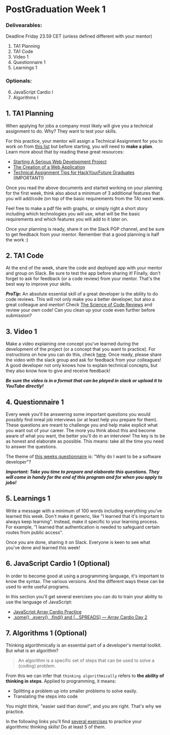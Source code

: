 # PostGraduation Week 1

### Delivearables: 
Deadline Friday 23.59 CET (unless defined different with your mentor)

1. TA1 Planning
2. TA1 Code
3. Video 1
4. Questionnaire 1
5. Learnings 1

### Optionals:
6. JavaScript Cardio I
7. Algorithms I

## 1. TA1 Planning

When applying for jobs a company most likely will give you a technical assignment to do. Why? They want to test your skills.

For this practice, your mentor will assign a Technical Assignment for you to work on from [this list](./../technical-assignments/w1-w2) but before starting, you will need to **make a plan**. Learn more about that by reading these great resources:

- [Starting A Serious Web Development Project](https://www.youtube.com/watch?v=gGGPTskb7c8)
- [The Creation of a Web Application](https://selftaughtcoders.com/creation-of-a-web-application/)
- [Technical Assignment Tips for HackYourFuture Graduates](https://github.com/riccardobevilacqua/technical-assignment-tips) (IMPORTANT!)

Once you read the above documents and started working on your planning for the first week, think also about a minimum of 3 additional features that you will add/code (on top of the basic requirements from the TA) next week.

Feel free to make a pdf file with graphs, or simply right a short story including which technologies you will use, what will be the basic requirements and which features you will add to it later on.

Once your planning is ready, share it on the Slack PGP channel, and be sure to get feedback from your mentor. Remember that a good planning is half the work :)

## 2. TA1 Code

At the end of the week, share the code and deployed app with your mentor and group on Slack. Be sure to test the app before sharing it! Finally, don't forget to ask for feedback (or a code review) from your mentor. That's the best way to improve your skills.

***ProTip:*** An absolute essential skill of a great developer is the ability to do code reviews. This will not only make you a better developer, but also a great colleague and mentor! Check [The Science of Code Reviews](https://www.youtube.com/watch?v=EyL7mqwpZhk) and review your own code! Can you clean up your code even further before submission?

## 3. Video 1

Make a video explaining one concept you've learned during the development of the project (or a concept that you want to practice). For instructions on how you can do this, check [here](./../how-to-record-concept.md). Once ready, please share the video with the slack group and ask for feedback from your colleagues! A good developer not only knows how to explain technical concepts, but they also know how to give and receive feedback!

***Be sure the video is in a format that can be played in slack or upload it to YouTube directly!***

## 4. Questionnaire 1

Every week you'll be answering some important questions you would possibly find inreal job interviews (or at least help you prepare for them). These questions are meant to challenge you and help make explicit what you want out of your career. The more you think about this and become aware of what you want, the better you'll do in an interview! The key is to be as honest and elaborate as possible. This means: take all the time you need to answer the questions.

The theme of [this weeks questionnaire](https://hackyourfuture.typeform.com/to/NYnztGB5) is: "Why do I want to be a software developer"?


***Important: Take you time to prepare and elaborate this questions. They will come in handy for the end of this program and for when you apply to jobs!***
 
## 5. Learnings 1
 
Write a message with a minimum of 100 words including everything you've learned this week. Don't make it generic, like "I learned that it's important to always keep learning". Instead, make it specific to your learning process. For example, "I learned that authentication is needed to safeguard certain routes from public access". 

Once you are done, sharing it on Slack. Everyone is keen to see what you've done and learned this week!


## 6. JavaScript Cardio 1 (Optional)

In order to become good at using a programming language, it's important to know the syntax. The various versions. And the different ways these can be used to write useful programs.

In this section you'll get several exercises you can do to train your ability to use the language of JavaScript:

- [JavaScript Array Cardio Practice](https://www.youtube.com/watch?v=HB1ZC7czKRs)
- [.some(), .every(), .find() and [...SPREADS] — Array Cardio Day 2](https://www.youtube.com/watch?v=QNmRfyNg1lw)

## 7. Algorithms 1 (Optional)

Thinking algorithmically is an essential part of a developer's mental toolkit. But what is an algorithm?

> An algorithm is a specific set of steps that can be used to solve a (coding) problem.

From this we can infer that `thinking algorithmically` refers to **the ability of thinking in steps**. Applied to programming, it means:

- Splitting a problem up into smaller problems to solve easily.
- Translating the steps into code

You might think, "easier said than done!", and you are right. That's why we practice.

In the following links you'll find [several exercises](https://www.freecodecamp.org/learn/javascript-algorithms-and-data-structures/basic-algorithm-scripting/) to practice your algorithmic thinking skills! Do at least 5 of them.

